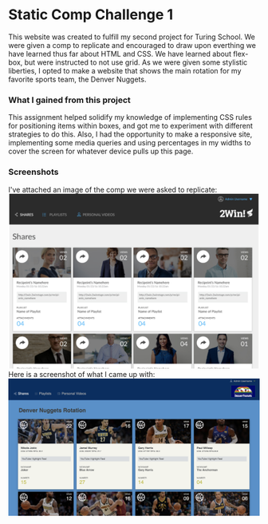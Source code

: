 # Static Comp Challenge 1
This website was created to fulfill my second project for Turing School. We were given a comp to replicate and encouraged to draw upon everthing we have learned thus far about HTML and CSS. We have learned about flex-box, but were instructed to not use grid. As we were given some stylistic liberties, I opted to make a website that shows the main rotation for my favorite sports team, the Denver Nuggets.

### What I gained from this project
This assignment helped solidify my knowledge of implementing CSS rules for positioning items within boxes, and got me to experiment with different strategies to do this. Also, I had the opportunity to make a responsive site, implementing some media queries and using percentages in my widths to cover the screen for whatever device pulls up this page. 

### Screenshots
I've attached an image of the comp we were asked to replicate:
![static-comp-1](images/static-comp.png)
Here is a screenshot of what I came up with:
![static-comp-1](images/nuggets-site.png)
